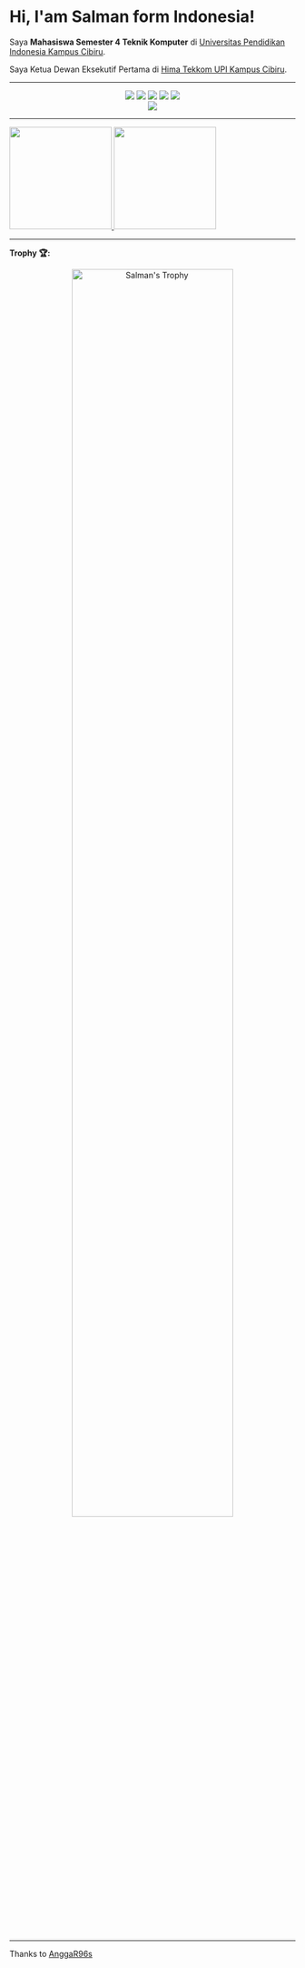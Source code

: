 # Hi, I'am Salman form Indonesia!

Saya **Mahasiswa Semester 4 Teknik Komputer** di [Universitas Pendidikan Indonesia Kampus Cibiru](http://tekom.kd-cibiru.upi.edu).

Saya Ketua Dewan Eksekutif Pertama di [Hima Tekkom UPI Kampus Cibiru](https://www.instagram.com/hima.tekkom).

---

<p align="center">
<a href="https://github.com/Salmansha08"> <img src="https://img.shields.io/badge/-Github-000?style=flat&logo=Github&logoColor=white" /></a>
<a href="https://www.linkedin.com/in/salman-wiharja-a0b7b220a"> <img src="https://img.shields.io/badge/-LinkedIn-blue?style=flat&logo=Linkedin&logoColor=white" /></a>
<a href="https://www.instagram.com/salman.sha08"> <img src="https://img.shields.io/badge/-Instagram-c13584?style=flat&labelColor=c13584&logo=instagram&logoColor=white" /></a>
<a href="mailto:salmanwiharja8@gmail.com"> <img src="https://img.shields.io/badge/-Gmail-c14438?style=flat&logo=Gmail&logoColor=white" /></a>
<a href="mailto:salmanwiharja8@outlook.com"> <img src="https://img.shields.io/badge/-Outlook-0078D4?style=flat&logo=Microsoft-Outlook&logoColor=white" /></a><br>
<a href="https://visitor-badge.laobi.icu/badge?page_id=Salmansha08"> <img src="https://visitor-badge.laobi.icu/badge?page_id=Salmansha08" /></a></p>

---

<p align="left">
<a href="https://github.com/Salmansha08">
  <img height="180em" src="https://github-readme-stats-eight-theta.vercel.app/api?username=Salmansha08&show_icons=true&theme=algolia&include_all_commits=true&count_private=true"/>
  <img height="180em" src="https://github-readme-stats-eight-theta.vercel.app/api/top-langs/?username=Salmansha08&layout=compact&langs_count=8&theme=algolia"/>
</a>
</p>

---

**Trophy 🏆:**<br>
<p align="center">
  <a href="https://github.com/Salmansha08">
    <img width="75%" alt="Salman's Trophy" src="https://github-profile-trophy.vercel.app/?username=Salmansha08&theme=nord&no-bg=true&margin-h=10&column=4&rank=SSS,SS,S,AAA,AA,A,B,SECRET"/>
  </a>
</p>

---

Thanks to [AnggaR96s](https://github.com/AnggaR96s)
